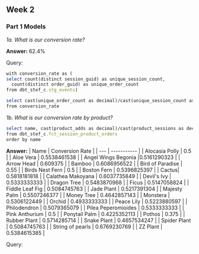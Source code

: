 ## Week 2 

### Part 1 Models 

*1a. What is our conversion rate?*

 **Answer:**
62.4%

Query:
```ruby
with conversion_rate as (
select count(distinct session_guid) as unique_session_count, 
  count(distinct order_guid) as unique_order_count
from dbt_stef_c.stg_events)

select cast(unique_order_count as decimal)/cast(unique_session_count as decimal) as solution
from conversion_rate 
```

*1b. What is our conversion rate by product?*
```ruby 
select name, cast(product_adds as decimal)/cast(product_sessions as decimal) as conversion_rate
from dbt_stef_c.fct_session_product_orders
order by name
```

 **Answer:**
| Name | Conversion Rate |
| --- | ----------- |
| Alocasia Polly |	0.5 |
| Aloe Vera |	0.5538461538 |
| Angel Wings Begonia	 |0.5161290323 |
| Arrow Head |	0.609375 |
| Bamboo |	0.6086956522 |
| Bird of Paradise |	0.55 |
| Birds Nest Fern |	0.5 |
| Boston Fern |	0.5396825397 |
| Cactus|	0.5818181818 |
| Calathea Makoyana |	0.6037735849 |
| Devil's Ivy	| 0.5333333333 |
| Dragon Tree	| 0.5483870968 |
| Ficus	| 0.5147058824 |
| Fiddle Leaf Fig |	0.5084745763 |
| Jade Plant |	0.5217391304 |
| Majesty Palm |	0.5507246377 |
| Money Tree |	0.4642857143 |
| Monstera |	0.5306122449 |
| Orchid |	0.4933333333 |
| Peace Lily |	0.5223880597 |
| Philodendron |	0.5079365079 |
| Pilea Peperomioides |	0.5333333333 |
| Pink Anthurium |	0.5 |
| Ponytail Palm	| 0.4225352113 |
| Pothos |	0.375 |
| Rubber Plant |	0.5714285714 |
| Snake Plant |	0.4657534247 |
| Spider Plant |	0.5084745763 |
| String of pearls |	0.6769230769 |
| ZZ Plant |	0.5384615385 |

Query:
```ruby

```
